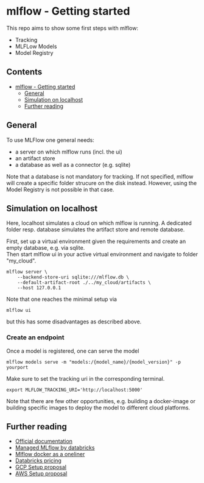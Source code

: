 # mlflow - Getting started

This repo aims to show some first steps with mlflow: 
* Tracking
* MLFLow Models
* Model Registry

## Contents

- [mlflow - Getting started](#mlflow---getting-started)
  * [General](#general)
  * [Simulation on localhost](#simulation-on-localhost)
  * [Further reading](#further-reading)
    

## General

To use MLFlow one general needs:
* a server on which mlflow runs (incl. the ui)
* an artifact store
* a database as well as a connector (e.g. sqlite)

Note that a database is not mandatory for tracking. If not specified, mlflow will create a specific folder strucure on the disk instead. 
However, using the Model Registry is not possible in that case. 

## Simulation on localhost

Here, localhost simulates a cloud on which mlflow is running. A dedicated folder resp. database simulates the artifact store and remote database. 

First, set up a virtual environment given the requirements and create an empty database, e.g. via sqlite.  
Then start mlflow ui in your active virtual environment and navigate to folder "my_cloud".

```console
mlflow server \
    --backend-store-uri sqlite:///mlflow.db \
    --default-artifact-root ./../my_cloud/artifacts \
    --host 127.0.0.1
```

Note that one reaches the minimal setup via

```console
mlflow ui
```

but this has some disadvantages as described above. 

### Create an endpoint

Once a model is registered, one can serve the model 

```console
mlflow models serve -m "models:/{model_name}/{model_version}" -p yourport
```

Make sure to set the tracking uri in the corresponding terminal.

```console
export MLFLOW_TRACKING_URI='http://localhost:5000'
```

Note that there are few other opportunities, e.g. building a docker-image or building specific images
to deploy the model to different cloud platforms.

## Further reading

* [Official documentation](https://www.mlflow.org/docs/latest/index.html)
* [Managed MLflow by databricks](https://databricks.com/de/product/managed-mlflow) 
* [Mlflow docker as a oneliner](https://github.com/Toumash/mlflow-docker)
* [Databricks pricing](https://databricks.com/product/pricing)
* [GCP Setup proposal](https://medium.com/@Sushil_Kumar/setting-up-mlflow-on-google-cloud-for-remote-tracking-of-machine-learning-experiments-b48e0122de04)
* [AWS Setup proposal](https://aws.amazon.com/blogs/machine-learning/managing-your-machine-learning-lifecycle-with-mlflow-and-amazon-sagemaker/
)

